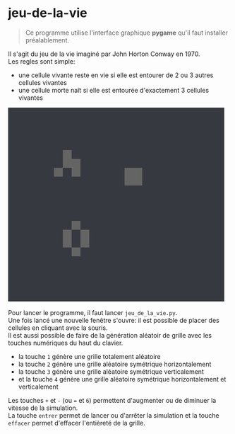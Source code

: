 
# jeu-de-la-vie

> Ce programme utilise l'interface graphique **pygame** qu'il faut installer préalablement.

Il s'agit du jeu de la vie imaginé par John Horton Conway en 1970. <br>
Les regles sont simple:
- une cellule vivante reste en vie si elle est entourer de 2 ou 3 autres cellules vivantes
- une cellule morte naît si elle est entourée d'exactement 3 cellules vivantes <br>

![alt text](https://github.com/Hyrhoo/jeu-de-la-vie/blob/main/img/Capture%20d’écran%202023-02-07%20191706.png)

Pour lancer le programme, il faut lancer `jeu_de_la_vie.py`. <br>
Une fois lancé une nouvelle fenêtre s'ouvre: il est possible de placer des cellules en cliquant avec la souris. <br>
Il est aussi possible de faire de la génération aléatoir de grille avec les touches numériques du haut du clavier. <br>
- la touche `1` génère une grille totalement aléatoire
- la touche `2` génère une grille aléatoire symétrique horizontalement
- la touche `3` génère une grille aléatoire symétrique verticalement
- et la touche `4` génère une grille aléatoire symétrique horizontalement et verticalement <br>

Les touches `+` et `-` (ou `=` et `6`) permettent d'augmenter ou de diminuer la vitesse de la simulation. <br>
La touche `entrer` permet de lancer ou d'arrêter la simulation et la touche `effacer` permet d'effacer l'entièreté de la grille.


